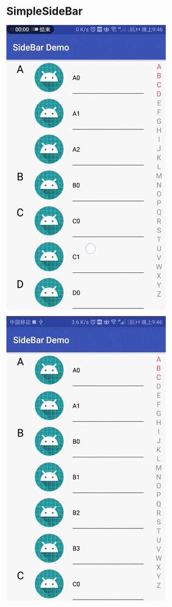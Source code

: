 # SimpleSideBar

![](https://github.com/SnailYC/SimpleSideBar/blob/master/gif1.gif)

![](https://github.com/SnailYC/SimpleSideBar/blob/master/gif2.gif)